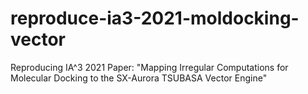 # reproduce-ia3-2021-moldocking-vector
Reproducing IA^3 2021 Paper: "Mapping Irregular Computations for Molecular Docking to the SX-Aurora TSUBASA Vector Engine"
